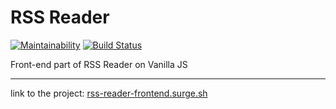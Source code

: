 # RSS Reader

[![Maintainability](https://api.codeclimate.com/v1/badges/c99e8cc0a4546ff15339/maintainability)](https://codeclimate.com/github/CoraloReef/rss-reader/maintainability)
[![Build Status](https://travis-ci.org/CoraloReef/rss-reader.svg?branch=master)](https://travis-ci.org/CoraloReef/rss-reader)

Front-end part of RSS Reader on Vanilla JS

***

link to the project: [rss-reader-frontend.surge.sh](http://rss-reader-frontend.surge.sh/)
